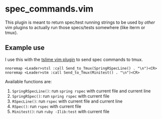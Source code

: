 # spec_commands.vim

This plugin is meant to return spec/test running strings to be used by *other* vim plugins to actually run those specs/tests somewhere (like iterm or tmux).

## Example use

I use this with the [tslime vim plugin](https://github.com/jgdavey/tslime.vim) to send spec commands to tmux.

```
nnoremap <Leader>stsl :call Send_to_Tmux(SpringRSpecLine() . "\n")<CR>
nnoremap <Leader>stm :call Send_to_Tmux(Minitest() . "\n")<CR>
```

Available functions are:

1. `SpringRSpecLine()`: run `spring rspec` with current file and current line
2. `SpringRSpec()`: run `spring rspec` with current file
3. `RSpecLine()`: run `rspec` with current file and current line
4. `RSpec()`: run `rspec` with current file
5. `Minitest()`: run `ruby -Ilib:test` with current file
